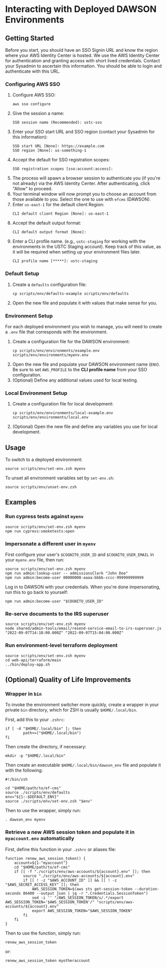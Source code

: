 # Interacting with Deployed DAWSON Environments

## Getting Started

Before you start, you should have an SSO Signin URL and know the region where your AWS Identity Center is hosted. We use the AWS Identity Center for authentication and granting access with short lived credentials. Contact your Sysadmin to ascertain this information. You should be able to login and authenticate with this URL.

### Configuring AWS SSO

1. Configure AWS SSO:
    ```
    aws sso configure
    ```
1. Give the session a name:
    ```
    SSO session name (Recommended): ustc-sso
    ```
1. Enter your SSO start URL and SSO region (contact your Sysadmin for this information):
    ```
    SSO start URL [None]: https://example.com
    SSO region [None]: us-something-1
    ```
1. Accept the default for SSO registration scopes:
    ```
    SSO registration scopes [sso:account:access]:
    ```
1. The process will spawn a browser session to authenticate you (if you're not already) via the AWS Identity Center. After authenticating, click "Allow" to proceed. 
1. Your terminal window will now prompt you to choose an account from those available to you. Select the one to use with `efcms` (DAWSON). 
1. Enter `us-east-1` for the default client Region:
    ```
    CLI default client Region [None]: us-east-1
    ```
1. Accept the default output format:
    ```
    CLI default output format [None]:
    ```
1. Enter a CLI profile name. (e.g., `ustc-staging` for working with the environments in the USTC Staging account). Keep track of this value, as it will be required when setting up your environment files later. 
    ```
    CLI profile name [*****]: ustc-staging
    ```

### Default Setup

1. Create a `defaults` configuration file:
    ```
   cp scripts/env/defaults-example scripts/env/defaults
   ```
1. Open the new file and populate it with values that make sense for you.

### Environment Setup

For each deployed environment you wish to manage, you will need to create a `.env` file that corresponds with the environment. 

1. Create a configuration file for the DAWSON environment:
    ```
    cp scripts/env/environments/example.env scripts/env/environments/myenv.env
    ```
1. Open the new file and populate your DAWSON environment name (`ENV`). Be sure to set `AWS_PROFILE` to the **CLI profile name** from your SSO configuration.
1. (Optional) Define any additional values used for local testing.

### Local Environment Setup

1. Create a configuration file for local development:
    ```
   cp scripts/env/environments/local-example.env scripts/env/environments/local.env
   ```
1. (Optional) Open the new file and define any variables you use for local development.

## Usage

To switch to a deployed environment:
```
source scripts/env/set-env.zsh myenv
```

To unset all environment variables set by `set-env.sh`:
```
source scripts/env/unset-env.zsh
```

## Examples

### Run cypress tests against `myenv`

```
source scripts/env/set-env.zsh myenv
npm run cypress:smoketests:open
```

### Impersonate a different user in `myenv`

First configure your user's `$COGNITO_USER_ID` and `$COGNITO_USER_EMAIL` in your `myenv.env` file, then run:
```
source scripts/env/set-env.zsh myenv
npm run admin:lookup-user -- admissionsClerk "John Doe"
npm run admin:become-user 00000000-aaaa-bbbb-cccc-999999999999
```
Log in to DAWSON with your credentials. When you're done impersonating, run this to go back to yourself:
```
npm run admin:become-user "$COGNITO_USER_ID"
```

### Re-serve documents to the IRS superuser

```
source scripts/env/set-env.zsh myenv
node shared/admin-tools/email/resend-service-email-to-irs-superuser.js "2022-09-07T14:18:00.000Z" "2022-09-07T15:04:00.000Z"
```

### Run environment-level terraform deployment

```
source scripts/env/set-env.zsh myenv
cd web-api/terraform/main
../bin/deploy-app.sh
```

## (Optional) Quality of Life Improvements

### Wrapper in `bin`

To invoke the environment switcher more quickly, create a wrapper in your private `bin` directory, which for ZSH is usually `$HOME/.local/bin`.

First, add this to your `.zshrc`:
```
if [ -d "$HOME/.local/bin" ]; then
        path+=("$HOME/.local/bin")
fi
```
Then create the directory, if necessary:
```
mkdir -p "$HOME/.local/bin"
```
Then create an executable `$HOME/.local/bin/dawson_env` file and populate it with the following:
```
#!/bin/zsh

cd "$HOME/path/to/ef-cms"
source ./scripts/env/defaults
env="${1:-$DEFAULT_ENV}"
source ./scripts/env/set-env.zsh "$env"
```
Then to use the wrapper, simply run:
```
. dawson_env myenv
```

### Retrieve a new AWS session token and populate it in `myaccount.env` automatically

First, define this function in your `.zshrc` or aliases file:
```
function renew_aws_session_token() {
    account=${1-"myaccount"}
    cd "$HOME/path/to/ef-cms"
    if [[ -f "./scripts/env/aws-accounts/${account}.env" ]]; then
        source "./scripts/env/aws-accounts/${account}.env"
        if [[ ! -z "$AWS_ACCOUNT_ID" ]] && [[ ! -z "$AWS_SECRET_ACCESS_KEY" ]]; then
            AWS_SESSION_TOKEN=$(aws sts get-session-token --duration-seconds 86400 --output json | jq -r ".Credentials.SessionToken")
            sed -i '' "/AWS_SESSION_TOKEN/s/.*/export AWS_SESSION_TOKEN='$AWS_SESSION_TOKEN'/" "scripts/env/aws-accounts/${account}.env"
            export AWS_SESSION_TOKEN="$AWS_SESSION_TOKEN"
        fi
    fi
}
```
Then to use the function, simply run:
```
renew_aws_session_token
```
or:
```
renew_aws_session_token myotheraccount
```
